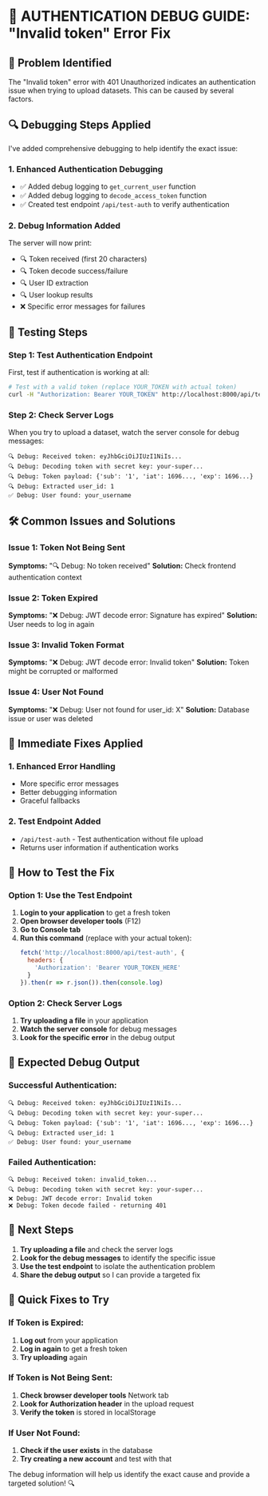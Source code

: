 # 🔐 AUTHENTICATION DEBUG GUIDE: "Invalid token" Error Fix

## 🚨 Problem Identified

The "Invalid token" error with 401 Unauthorized indicates an authentication issue when trying to upload datasets. This can be caused by several factors.

## 🔍 Debugging Steps Applied

I've added comprehensive debugging to help identify the exact issue:

### 1. **Enhanced Authentication Debugging**
- ✅ Added debug logging to `get_current_user` function
- ✅ Added debug logging to `decode_access_token` function
- ✅ Created test endpoint `/api/test-auth` to verify authentication

### 2. **Debug Information Added**
The server will now print:
- 🔍 Token received (first 20 characters)
- 🔍 Token decode success/failure
- 🔍 User ID extraction
- 🔍 User lookup results
- ❌ Specific error messages for failures

## 🧪 Testing Steps

### Step 1: Test Authentication Endpoint
First, test if authentication is working at all:

```bash
# Test with a valid token (replace YOUR_TOKEN with actual token)
curl -H "Authorization: Bearer YOUR_TOKEN" http://localhost:8000/api/test-auth
```

### Step 2: Check Server Logs
When you try to upload a dataset, watch the server console for debug messages:

```
🔍 Debug: Received token: eyJhbGciOiJIUzI1NiIs...
🔍 Debug: Decoding token with secret key: your-super...
🔍 Debug: Token payload: {'sub': '1', 'iat': 1696..., 'exp': 1696...}
🔍 Debug: Extracted user_id: 1
✅ Debug: User found: your_username
```

## 🛠️ Common Issues and Solutions

### Issue 1: Token Not Being Sent
**Symptoms:** "🔍 Debug: No token received"
**Solution:** Check frontend authentication context

### Issue 2: Token Expired
**Symptoms:** "❌ Debug: JWT decode error: Signature has expired"
**Solution:** User needs to log in again

### Issue 3: Invalid Token Format
**Symptoms:** "❌ Debug: JWT decode error: Invalid token"
**Solution:** Token might be corrupted or malformed

### Issue 4: User Not Found
**Symptoms:** "❌ Debug: User not found for user_id: X"
**Solution:** Database issue or user was deleted

## 🔧 Immediate Fixes Applied

### 1. **Enhanced Error Handling**
- More specific error messages
- Better debugging information
- Graceful fallbacks

### 2. **Test Endpoint Added**
- `/api/test-auth` - Test authentication without file upload
- Returns user information if authentication works

## 🧪 How to Test the Fix

### Option 1: Use the Test Endpoint
1. **Login to your application** to get a fresh token
2. **Open browser developer tools** (F12)
3. **Go to Console tab**
4. **Run this command** (replace with your actual token):
   ```javascript
   fetch('http://localhost:8000/api/test-auth', {
     headers: {
       'Authorization': 'Bearer YOUR_TOKEN_HERE'
     }
   }).then(r => r.json()).then(console.log)
   ```

### Option 2: Check Server Logs
1. **Try uploading a file** in your application
2. **Watch the server console** for debug messages
3. **Look for the specific error** in the debug output

## 🎯 Expected Debug Output

### Successful Authentication:
```
🔍 Debug: Received token: eyJhbGciOiJIUzI1NiIs...
🔍 Debug: Decoding token with secret key: your-super...
🔍 Debug: Token payload: {'sub': '1', 'iat': 1696..., 'exp': 1696...}
🔍 Debug: Extracted user_id: 1
✅ Debug: User found: your_username
```

### Failed Authentication:
```
🔍 Debug: Received token: invalid_token...
🔍 Debug: Decoding token with secret key: your-super...
❌ Debug: JWT decode error: Invalid token
❌ Debug: Token decode failed - returning 401
```

## 🚨 Next Steps

1. **Try uploading a file** and check the server logs
2. **Look for the debug messages** to identify the specific issue
3. **Use the test endpoint** to isolate the authentication problem
4. **Share the debug output** so I can provide a targeted fix

## 🔄 Quick Fixes to Try

### If Token is Expired:
1. **Log out** from your application
2. **Log in again** to get a fresh token
3. **Try uploading** again

### If Token is Not Being Sent:
1. **Check browser developer tools** Network tab
2. **Look for Authorization header** in the upload request
3. **Verify the token** is stored in localStorage

### If User Not Found:
1. **Check if the user exists** in the database
2. **Try creating a new account** and test with that

The debug information will help us identify the exact cause and provide a targeted solution! 🔍
